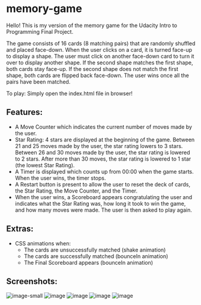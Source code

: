 # memory-game

Hello! This is my version of the memory game for the Udacity Intro to Programming Final Project. 

The game consists of 16 cards (8 matching pairs) that are randomly shuffled and placed face-down. When the user clicks on a card, it is turned face-up to display a shape. The user must click on another face-down card to turn it over to display another shape. If the second shape matches the first shape, both cards stay face-up. If the second shape does not match the first shape, both cards are flipped back face-down. The user wins once all the pairs have been matched.

To play: Simply open the index.html file in browser!

## Features:
- A Move Counter which indicates the current number of moves made by the user.
- Star Rating: 4 stars are displayed at the beginning of the game. Between 21 and 25 moves made by the user, the star rating lowers to 3 stars. Between 26 and 30 moves made by the user, the star rating is lowered to 2 stars. After more than 30 moves, the star rating is lowered to 1 star (the lowest Star Rating).
- A Timer is displayed which counts up from 00:00 when the game starts. When the user wins, the timer stops.
- A Restart button is present to allow the user to reset the deck of cards, the Star Rating, the Move Counter, and the Timer.
- When the user wins, a Scoreboard appears congratulating the user and indicates what the Star Rating was, how long it took to win the game, and how many moves were made. The user is then asked to play again.

## Extras:
- CSS animations when:
  - The cards are unsuccessfully matched (shake animation)
  - The cards are successfully matched (bounceIn animation)
  - The Final Scoreboard appears (bounceIn animation)

## Screenshots: 

![image-small](https://i.imgur.com/CSOgv3g.png)
![image](https://i.imgur.com/UlR6iOF.png)
![image](https://i.imgur.com/Ir5IeZ4.png)
![image](https://i.imgur.com/yA74c2P.png)
![image](https://i.imgur.com/7lKXeam.png)
